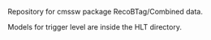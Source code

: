 Repository for cmssw package RecoBTag/Combined data.

Models for trigger level are inside the HLT directory.
